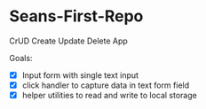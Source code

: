 # Seans-First-Repo
CrUD Create Update Delete App

Goals:

- [x] Input form with single text input
- [x] click handler to capture data in text form field
- [x] helper utilities to read and write to local storage
